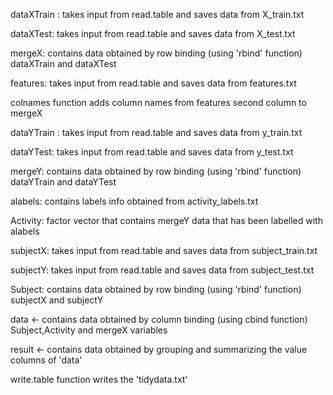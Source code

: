 dataXTrain : takes input from read.table and saves data from X_train.txt

dataXTest: takes input from read.table and saves data from X_test.txt

mergeX: contains data obtained by row binding (using 'rbind' function) dataXTrain and dataXTest

features: takes input from read.table and saves data from features.txt

colnames function adds column names from features second column to mergeX

dataYTrain : takes input from read.table and saves data from y_train.txt

dataYTest: takes input from read.table and saves data from y_test.txt

mergeY: contains data obtained by row binding (using 'rbind' function) dataYTrain and dataYTest

alabels: contains labels info obtained from activity_labels.txt

Activity: factor vector that contains mergeY data that has been labelled with alabels

subjectX: takes input from read.table and saves data from subject_train.txt

subjectY: takes input from read.table and saves data from subject_test.txt

Subject: contains data obtained by row binding (using 'rbind' function) subjectX and subjectY

data <- contains data obtained by column binding (using cbind function) Subject,Activity and mergeX variables

result <- contains data obtained by grouping and summarizing the value columns of 'data' 

write.table function writes the 'tidydata.txt'
